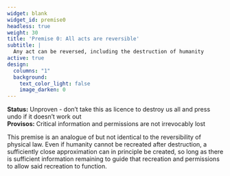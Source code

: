 ```yaml
---
widget: blank
widget_id: premise0
headless: true
weight: 30
title: 'Premise 0: All acts are reversible'
subtitle: |
  Any act can be reversed, including the destruction of humanity
active: true
design:
  columns: "1"
  background:
    text_color_light: false
    image_darken: 0
---
```

**Status:** Unproven - don’t take this as licence to destroy us all and press undo if it doesn’t work out  
**Provisos:** Critical information and permissions are not irrevocably lost  
  
This premise is an analogue of but not identical to the reversibility of physical law.  Even if humanity cannot be recreated after destruction,
a sufficiently close approximation can in principle be created, so long as there is sufficient information remaining to guide that recreation
and permissions to allow said recreation to function.
